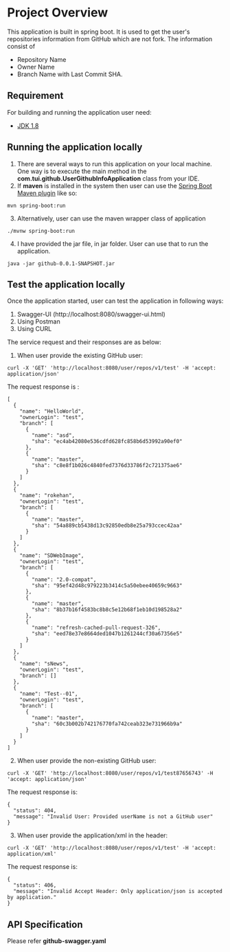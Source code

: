# Project Overview
This application is built in spring boot. It is used to get the user's repositories information from GitHub which are not fork. The information consist of 
- Repository Name
- Owner Name
- Branch Name with Last Commit SHA. 

## Requirement
For building and running the application user need:
- [JDK 1.8](http://www.oracle.com/technetwork/java/javase/downloads/jdk8-downloads-2133151.html)

## Running the application locally
1. There are several ways to run this application on your local machine. One way is to execute the main method in the <b>com.tui.github.UserGithubInfoApplication</b> class from your IDE.
2. If <b>maven</b> is installed in the system then user can use the [Spring Boot Maven plugin](https://docs.spring.io/spring-boot/docs/current/reference/html/build-tool-plugins-maven-plugin.html) like so: 
```shell
mvn spring-boot:run
```
3. Alternatively, user can use the maven wrapper class of application
```shell
./mvnw spring-boot:run
```
4. I have provided the jar file, in jar folder. User can use that to run the application.
```
java -jar github-0.0.1-SNAPSHOT.jar
```
## Test the application locally
Once the application started, user can test the application in following ways:
1. Swagger-UI (http://localhost:8080/swagger-ui.html)
2. Using Postman
3. Using CURL

The service request and their responses are as below:
1. When user provide the existing GitHub user:

```
curl -X 'GET' 'http://localhost:8080/user/repos/v1/test' -H 'accept: application/json'
```
The request response is : 
```
[
  {
    "name": "HelloWorld",
    "ownerLogin": "test",
    "branch": [
      {
        "name": "asd",
        "sha": "ec4ab42080e536cdfd628fc858b6d53992a90ef0"
      },
      {
        "name": "master",
        "sha": "c8e8f1b026c4840fed7376d33786f2c721375ae6"
      }
    ]
  },
  {
    "name": "rokehan",
    "ownerLogin": "test",
    "branch": [
      {
        "name": "master",
        "sha": "54a889cb5438d13c92850edb8e25a793ccec42aa"
      }
    ]
  },
  {
    "name": "SDWebImage",
    "ownerLogin": "test",
    "branch": [
      {
        "name": "2.0-compat",
        "sha": "95ef42d48c979223b3414c5a50ebee40659c9663"
      },
      {
        "name": "master",
        "sha": "8b37b16f4583bc8b8c5e12b68f1eb10d198528a2"
      },
      {
        "name": "refresh-cached-pull-request-326",
        "sha": "eed78e37e8664ded1047b1261244cf30a67356e5"
      }
    ]
  },
  {
    "name": "sNews",
    "ownerLogin": "test",
    "branch": []
  },
  {
    "name": "Test--01",
    "ownerLogin": "test",
    "branch": [
      {
        "name": "master",
        "sha": "60c3b002b742176770fa742ceab323e731966b9a"
      }
    ]
  }
]
```
2. When user provide the non-existing GitHub user:
```
curl -X 'GET' 'http://localhost:8080/user/repos/v1/test87656743' -H 'accept: application/json'
```
The request response is: 
```
{
  "status": 404,
  "message": "Invalid User: Provided userName is not a GitHub user"
}
```
3. When user provide the application/xml in the header:
```
curl -X 'GET' 'http://localhost:8080/user/repos/v1/test' -H 'accept: application/xml'
```
The request response is: 
```
{
  "status": 406,
  "message": "Invalid Accept Header: Only application/json is accepted by application."
}
```

## API Specification
Please refer <b>github-swagger.yaml</b>

